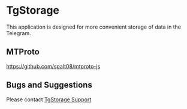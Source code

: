 # TgStorage

This application is designed for more convenient storage of data in the Telegram.

## MTProto
https://github.com/spalt08/mtproto-js

## Bugs and Suggestions
Please contact <a href="https://t.me/tgstorage_support">TgStorage Support</a>
